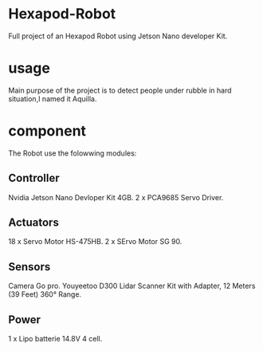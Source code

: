# Hexapod-Robot
Full project of an Hexapod Robot using Jetson Nano developer Kit.

# usage 
Main purpose of the project is to detect people under rubble in hard situation,I named it Aquilla.

# component
The Robot use the folowwing modules:

## Controller 
Nvidia Jetson Nano Devloper Kit 4GB.
2 x PCA9685 Servo Driver.

## Actuators
18 x Servo Motor HS-475HB.
 2 x SErvo Motor SG 90.
 
## Sensors 
Camera Go pro.
Youyeetoo D300 Lidar Scanner Kit with Adapter, 12 Meters (39 Feet) 360° Range.

## Power
1 x Lipo batterie 14.8V 4 cell.

